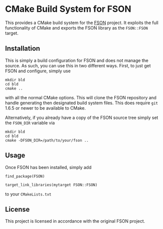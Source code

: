 CMake Build System for FSON
===========================

This provides a CMake build system for the [FSON][FSON] project.  It
exploits the full functionality of CMake and exports the FSON library as
the `FSON::FSON` target.

Installation
------------

This is simply a build configuration for FSON and does not manage the
source.  As such, you can use this in two different ways.  First, to
just get FSON and configure, simply use

    mkdir bld
    cd bld
    cmake ..

with all the normal CMake options.  This will clone the FSON repository
and handle generating then designated build system files.  This does
require `git` 1.6.5 or newer to be available to CMake.

Alternatively, if you already have a copy of the FSON source tree simply
set the `FSON_DIR` variable via

    mkdir bld
    cd bld
    cmake -DFSON_DIR=/path/to/your/fson ..

Usage
-----

Once FSON has been installed, simply add

    find_package(FSON)

    target_link_libraries(mytarget FSON::FSON)

to your `CMakeLists.txt`

License
-------

This project is licensed in accordance with the original FSON project.

[FSON]: https://github.com/josephalevin/fson

